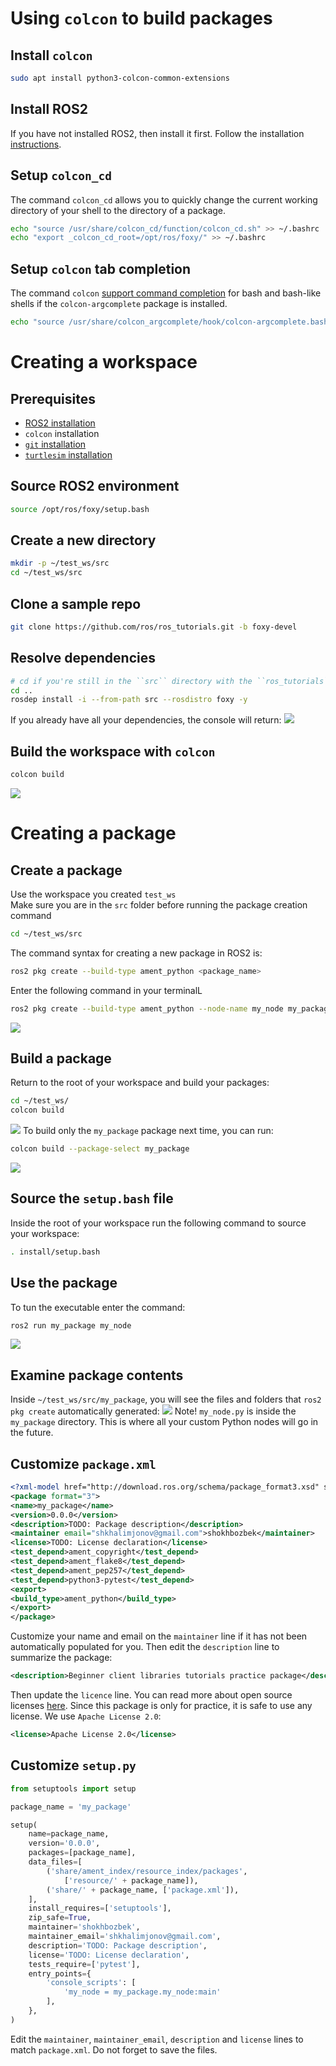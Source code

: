 # Using `colcon` to build packages
## Install `colcon`
```bash
sudo apt install python3-colcon-common-extensions
```
## Install ROS2
If you have not installed ROS2, then install it first.
Follow the installation [instructions](./week_03.md).
## Setup `colcon_cd`
The command `colcon_cd` allows you to quickly change the current working directory of your shell to the directory of a package.
```bash
echo "source /usr/share/colcon_cd/function/colcon_cd.sh" >> ~/.bashrc
echo "export _colcon_cd_root=/opt/ros/foxy/" >> ~/.bashrc
```
## Setup `colcon` tab completion
The command `colcon` [support command completion](https://colcon.readthedocs.io/en/released/user/installation.html#enable-completion) for bash and bash-like shells if the `colcon-argcomplete` package is installed.
```bash
echo "source /usr/share/colcon_argcomplete/hook/colcon-argcomplete.bash" >> ~/.bashrc
```

# Creating a workspace
## Prerequisites
- [ROS2 installation](./week_03.md)
- `colcon` installation
- [`git` installation](https://git-scm.com/book/en/v2/Getting-Started-Installing-Git)
- [`turtlesim` installation](./week_03.md)
## Source ROS2 environment
```bash
source /opt/ros/foxy/setup.bash
```
## Create a new directory
```bash
mkdir -p ~/test_ws/src
cd ~/test_ws/src
```
## Clone a sample repo
```bash
git clone https://github.com/ros/ros_tutorials.git -b foxy-devel
```
## Resolve dependencies
```bash
# cd if you're still in the ``src`` directory with the ``ros_tutorials`` clone
cd ..
rosdep install -i --from-path src --rosdistro foxy -y
```
If you already have all your dependencies, the  console will return:
![](https://github.com/sh0hb0zbek/sms_lab/blob/main/pics/week_04_1.png)
## Build the workspace with `colcon`
```bash
colcon build
```
![](https://github.com/sh0hb0zbek/sms_lab/blob/main/pics/week_04_2.jpeg)

# Creating a package
## Create a package
Use the workspace you created `test_ws` \
Make sure you are in the `src` folder before running the package creation command
```bash
cd ~/test_ws/src
```
The command syntax for creating a new package in ROS2 is:
```bash
ros2 pkg create --build-type ament_python <package_name>
```
Enter the following command in your terminalL
```bash
ros2 pkg create --build-type ament_python --node-name my_node my_package
```
![](https://github.com/sh0hb0zbek/sms_lab/blob/main/pics/week_04_3.png)

## Build a package
Return to the root of your workspace and build your packages:
```bash
cd ~/test_ws/
colcon build
```
![](https://github.com/sh0hb0zbek/sms_lab/blob/main/pics/week_04_4.png)
To build only the `my_package` package next time, you can run:
```bash
colcon build --package-select my_package
```
![](https://github.com/sh0hb0zbek/sms_lab/blob/main/pics/week_04_5.png)
## Source the `setup.bash` file
Inside the root of your workspace run the following command to source your workspace:
```bash
. install/setup.bash
```
## Use the package
To tun the executable enter the command:
```bash
ros2 run my_package my_node
```
![](https://github.com/sh0hb0zbek/sms_lab/blob/main/pics/week_04_6.png)
## Examine package contents
Inside `~/test_ws/src/my_package`, you will see the files and folders that `ros2 pkg create` automatically generated:
![](https://github.com/sh0hb0zbek/sms_lab/blob/main/pics/week_04_7.png)
Note! `my_node.py` is inside the `my_package` directory. This is where all your custom Python nodes will go in the future.
## Customize `package.xml`
```xml
<?xml-model href="http://download.ros.org/schema/package_format3.xsd" schematypens="http://www.w3.org/2001/XMLSchema"?>
<package format="3">
<name>my_package</name>
<version>0.0.0</version>
<description>TODO: Package description</description>
<maintainer email="shkhalimjonov@gmail.com">shokhbozbek</maintainer>
<license>TODO: License declaration</license>
<test_depend>ament_copyright</test_depend>
<test_depend>ament_flake8</test_depend>
<test_depend>ament_pep257</test_depend>
<test_depend>python3-pytest</test_depend>
<export>
<build_type>ament_python</build_type>
</export>
</package>
```
Customize your name and email on the `maintainer` line if it has not been automatically populated for you. Then edit the `description` line to summarize the package:
```xml
<description>Beginner client libraries tutorials practice package</description>
```
Then update the `licence` line. You can read more about open source licenses [here](https://opensource.org/licenses/alphabetical). Since this package is only for practice, it is safe to use any license. We use `Apache License 2.0`:
```xml
<license>Apache License 2.0</license>
```
## Customize `setup.py`
```python
from setuptools import setup

package_name = 'my_package'

setup(
    name=package_name,
    version='0.0.0',
    packages=[package_name],
    data_files=[
        ('share/ament_index/resource_index/packages',
            ['resource/' + package_name]),
        ('share/' + package_name, ['package.xml']),
    ],
    install_requires=['setuptools'],
    zip_safe=True,
    maintainer='shokhbozbek',
    maintainer_email='shkhalimjonov@gmail.com',
    description='TODO: Package description',
    license='TODO: License declaration',
    tests_require=['pytest'],
    entry_points={
        'console_scripts': [
            'my_node = my_package.my_node:main'
        ],
    },
)
```
Edit the `maintainer`, `maintainer_email`, `description` and `license` lines to match `package.xml`.
Do not forget to save the files.